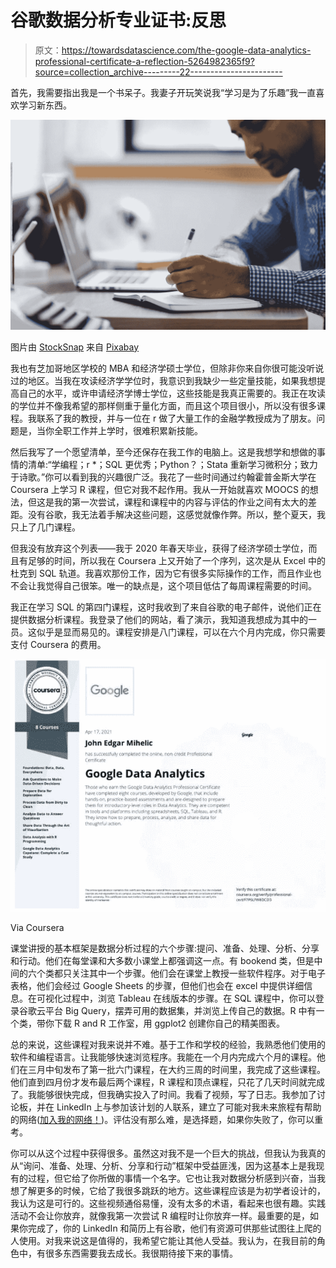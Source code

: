 # 谷歌数据分析专业证书:反思

> 原文：<https://towardsdatascience.com/the-google-data-analytics-professional-certificate-a-reflection-5264982365f9?source=collection_archive---------22----------------------->

首先，我需要指出我是一个书呆子。我妻子开玩笑说我“学习是为了乐趣”我一直喜欢学习新东西。

![](img/8657dcc3b6b9cef8ae846093be6bc1d2.png)

图片由 [StockSnap](https://pixabay.com/users/stocksnap-894430/?utm_source=link-attribution&utm_medium=referral&utm_campaign=image&utm_content=2562325) 来自 [Pixabay](https://pixabay.com/?utm_source=link-attribution&utm_medium=referral&utm_campaign=image&utm_content=2562325)

我也有芝加哥地区学校的 MBA 和经济学硕士学位，但除非你来自你很可能没听说过的地区。当我在攻读经济学学位时，我意识到我缺少一些定量技能，如果我想提高自己的水平，或许申请经济学博士学位，这些技能是我真正需要的。我正在攻读的学位并不像我希望的那样侧重于量化方面，而且这个项目很小，所以没有很多课程。我联系了我的教授，并与一位在 r 做了大量工作的金融学教授成为了朋友。问题是，当你全职工作并上学时，很难积累新技能。

然后我写了一个愿望清单，至今还保存在我工作的电脑上。这是我想学和想做的事情的清单:“学编程；r *；SQL 更优秀；Python？；Stata 重新学习微积分；致力于诗歌。”你可以看到我的兴趣很广泛。我花了一些时间通过约翰霍普金斯大学在 Coursera 上学习 R 课程，但它对我不起作用。我从一开始就喜欢 MOOCS 的想法，但这是我的第一次尝试，课程和课程中的内容与评估的作业之间有太大的差距。没有谷歌，我无法着手解决这些问题，这感觉就像作弊。所以，整个夏天，我只上了几门课程。

但我没有放弃这个列表——我于 2020 年春天毕业，获得了经济学硕士学位，而且有足够的时间，所以我在 Coursera 上又开始了一个序列，这次是从 Excel 中的杜克到 SQL 轨道。我喜欢那份工作，因为它有很多实际操作的工作，而且作业也不会让我觉得自己很笨。唯一的缺点是，这个项目低估了每周课程需要的时间。

我正在学习 SQL 的第四门课程，这时我收到了来自谷歌的电子邮件，说他们正在提供数据分析课程。我登录了他们的网站，看了演示，我知道我想成为其中的一员。这似乎是显而易见的。课程安排是八门课程，可以在六个月内完成，你只需要支付 Coursera 的费用。

![](img/2e9982cfdee1c2a826ffd3da4e8b585d.png)

Via Coursera

课堂讲授的基本框架是数据分析过程的六个步骤:提问、准备、处理、分析、分享和行动。他们在每堂课和大多数小课堂上都强调这一点。有 bookend 类，但是中间的六个类都只关注其中一个步骤。他们会在课堂上教授一些软件程序。对于电子表格，他们会经过 Google Sheets 的步骤，但他们也会在 excel 中提供详细信息。在可视化过程中，浏览 Tableau 在线版本的步骤。在 SQL 课程中，你可以登录谷歌云平台 Big Query，摆弄可用的数据集，并浏览上传自己的数据。R 中有一个类，带你下载 R and R 工作室，用 ggplot2 创建你自己的精美图表。

总的来说，这些课程对我来说并不难。基于工作和学校的经验，我熟悉他们使用的软件和编程语言。让我能够快速浏览程序。我能在一个月内完成六个月的课程。他们在三月中旬发布了第一批六门课程，在大约三周的时间里，我完成了这些课程。他们直到四月份才发布最后两个课程，R 课程和顶点课程，只花了几天时间就完成了。我能够很快完成，但我确实投入了时间。我看了视频，写了日志。我参加了讨论板，并在 LinkedIn 上与参加该计划的人联系，建立了可能对我未来旅程有帮助的网络([加入我的网络！](https://www.linkedin.com/in/jedgarmihelic/))。评估没有那么难，是选择题，如果你失败了，你可以重考。

你可以从这个过程中获得很多。虽然这对我不是一个巨大的挑战，但我认为我真的从“询问、准备、处理、分析、分享和行动”框架中受益匪浅，因为这基本上是我现有的过程，但它给了你所做的事情一个名字。它也让我对数据分析感到兴奋，当我想了解更多的时候，它给了我很多跳跃的地方。这些课程应该是为初学者设计的，我认为这是可行的。这些视频通俗易懂，没有太多的术语，看起来也很有趣。实践活动不会让你放弃，就像我第一次尝试 R 编程时让你放弃一样。最重要的是，如果你完成了，你的 LinkedIn 和简历上有谷歌，他们有资源可供那些试图往上爬的人使用。对我来说这是值得的，我希望它能让其他人受益。我认为，在我目前的角色中，有很多东西需要我去成长。我很期待接下来的事情。